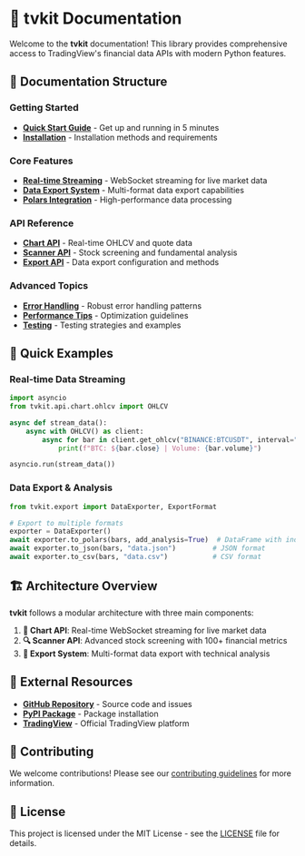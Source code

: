 # 📖 tvkit Documentation

Welcome to the **tvkit** documentation! This library provides comprehensive access to TradingView's financial data APIs with modern Python features.

## 📑 Documentation Structure

### Getting Started
- **[Quick Start Guide](quick-start.md)** - Get up and running in 5 minutes
- **[Installation](quick-start.md#installation)** - Installation methods and requirements

### Core Features
- **[Real-time Streaming](realtime_streaming.md)** - WebSocket streaming for live market data
- **[Data Export System](export_system.md)** - Multi-format data export capabilities
- **[Polars Integration](POLARS_INTEGRATION.md)** - High-performance data processing

### API Reference
- **[Chart API](api/chart.md)** - Real-time OHLCV and quote data
- **[Scanner API](api/scanner.md)** - Stock screening and fundamental analysis
- **[Export API](api/export.md)** - Data export configuration and methods

### Advanced Topics
- **[Error Handling](advanced/error_handling.md)** - Robust error handling patterns
- **[Performance Tips](advanced/performance.md)** - Optimization guidelines
- **[Testing](advanced/testing.md)** - Testing strategies and examples

## 🚀 Quick Examples

### Real-time Data Streaming
```python
import asyncio
from tvkit.api.chart.ohlcv import OHLCV

async def stream_data():
    async with OHLCV() as client:
        async for bar in client.get_ohlcv("BINANCE:BTCUSDT", interval="1"):
            print(f"BTC: ${bar.close} | Volume: {bar.volume}")

asyncio.run(stream_data())
```

### Data Export & Analysis
```python
from tvkit.export import DataExporter, ExportFormat

# Export to multiple formats
exporter = DataExporter()
await exporter.to_polars(bars, add_analysis=True)  # DataFrame with indicators
await exporter.to_json(bars, "data.json")         # JSON format
await exporter.to_csv(bars, "data.csv")           # CSV format
```

## 🏗️ Architecture Overview

**tvkit** follows a modular architecture with three main components:

1. **📡 Chart API**: Real-time WebSocket streaming for live market data
2. **🔍 Scanner API**: Advanced stock screening with 100+ financial metrics  
3. **💾 Export System**: Multi-format data export with technical analysis

## 🔗 External Resources

- **[GitHub Repository](https://github.com/lumduan/tvkit)** - Source code and issues
- **[PyPI Package](https://pypi.org/project/tvkit/)** - Package installation
- **[TradingView](https://www.tradingview.com/)** - Official TradingView platform

## 🤝 Contributing

We welcome contributions! Please see our [contributing guidelines](../README.md#contributing) for more information.

## 📄 License

This project is licensed under the MIT License - see the [LICENSE](../LICENSE) file for details.